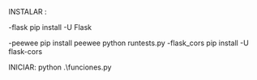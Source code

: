 INSTALAR :

-flask 
    pip install -U Flask

-peewee 
    pip install peewee
        python runtests.py
-flask_cors
    pip install -U flask-cors

INICIAR:
python .\funciones.py